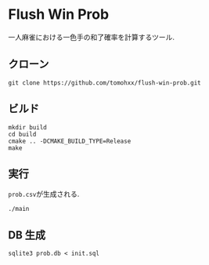 # Flush Win Prob

一人麻雀における一色手の和了確率を計算するツール.

## クローン

```
git clone https://github.com/tomohxx/flush-win-prob.git
```

## ビルド

```
mkdir build
cd build
cmake .. -DCMAKE_BUILD_TYPE=Release
make
```

## 実行

`prob.csv`が生成される.

```
./main
```

## DB 生成

```
sqlite3 prob.db < init.sql
```
